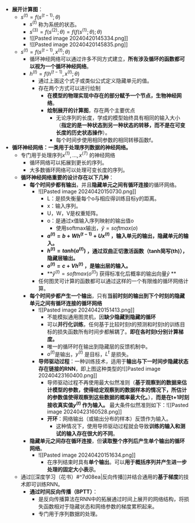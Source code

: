 - **展开计算图**：
	- $s^{(t)}=f(s^{(t-1)};θ)$ 
		- $s^{(t)}$ 称为系统的状态。
		- $s^{(3)}=f(s^{(2)};θ)=f(f(s^{(1)};θ);θ)$ 
		- ![[Pasted image 20240420145334.png]]
		- ![[Pasted image 20240420145835.png]]
	- $s^{(t)}=f(s^{(t-1)},x^{(t)};θ)$ 
		- 循环神经网络可以通过许多不同方式建立，**所有涉及循环的函数都可以视为一个循环神经网络**。
		- $h^{(t)}=f(h^{(t-1)},x^{(t)};θ)$ 
			- 通过上面这个式子或类似公式定义隐藏单元的值。
			- 存在两个方式可以进行绘制
				- **在模型的物理实现中存在的部分赋予一个节点，生物神经网络**。
				- **绘制展开的计算图**，存在两个主要优点
					- 无论序列的长度，学成的模型始终具有相同的输入大小（**指定的是一种状态到另一种状态的转移，而不是在可变长度的历史状态操作**）。
					- 每个时间步使用相同参数的相同转移函数f。
-  **循环神经网络：一类用于处理序列数据的神经网络。**
	- 专门用于处理序列$x^{(1)},...,x^{(T)}$ 的神经网络
		- 循环网络可以拓展到更长的序列。
		- 大多数循环网络可以处理可变长度的序列。
	- **循环神经网络重要的设计存在以下几种**：
		- **每个时间步都有输出**，并且**隐藏单元之间有循环连接**的循环网络。
			- ![[Pasted image 20240420150730.png]]
				- L：是损失衡量每个o与相应得训练目标y的距离。
				- x：输入序列。
				- U，W，V是权重矩阵。
				- o：是通过x值输入序列映射的输出值o
					- 使用softmax输出，$\hat{y}=softmax(o)$ 
				- **$a^{(t)}=b+Wh^{(t-1)}+Ux^{(t)}$ ，输入单元的输出，隐藏单元的输入。**
				- **$h^{(t)}=tanh(a^{(t)})$ ，通过双曲正切激活函数（tanh简写(th)），隐藏层输出。**
				- **$o^{(t)}=c+Vh^{(t)}$ ，是输出层的输入。**
				- **$\hat{y}^{(t)}=softmax(o^{(t)})$ 获得标准化后概率的输出向量$\hat{y}$ **
			- 任何图灵可计算的函数都可以通过这样的一个有限维的循环网络计算。
		- **每个时间步都产生一个输出**，只有**当前时刻的输出到下个时刻的隐藏单元之间有循环连接的循环网络**
			- ![[Pasted image 20240420151413.png]]
				- 不能模拟通用图灵机，因**缺少隐藏到隐藏的循环**
				- 可以**并行化训练**，任何基于比较时刻t的预测和时刻t的训练目标的损失函数所有时间步都解耦了。**即在各时刻t分别计算梯度。**
				- 唯一的循环时在输出到隐藏层的反馈机制中。
				- $o^{(t)}$是输出，$y^{(t)}$ 是目标，$L^{t}$ 是损失。
			- **导师驱动过程**：一种训练技术，适用于**输出与下一时间步隐藏状态存在链接的RNN**，即上图这种类型的![[Pasted image 20240423160400.png]]
				- 导师驱动过程不再使用最大似然准则（**基于观察到的数据来估计模型的参数，使得给定观察到的数据样本的情况下，所估计的参数值使得观察到这些数据的概率最大化。**），**而是在t+1时刻接收真实值$y^{(t)}$ 作为输入。** 最大条件似然准则如下：![[Pasted image 20240423160528.png]]
				- **开环**：网络输出（或输出分布的样本）反馈作为输入。
					- 这种情况下，使用导师驱动过程就会导致**训练的输入和测试的输入存在很大的不同**。
		- **隐藏单元之间存在循环连接**，但**读取整个序列后产生单个输出的循环网络**。
			- ![[Pasted image 20240420151634.png]]
				- 在序列结束时具有**单个输出**。可以**用于概括序列并产生进一步处理的固定大小表示**。
	- 通过[[深度学习（花书）#^7d08ea|反向传播]]并结合通用的**基于梯度**的技术即可训练RNN。
		- **通过时间反向传播（BPTT）**：
			- 是反向传播算法在RNN中的拓展通过时间上展开的网络结构，将损失函数相对于隐藏状态和网络参数的梯度累积起来。
			- 专门用于序列数据的处理。